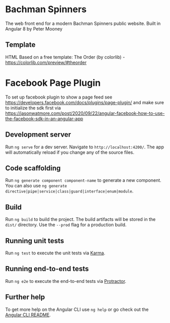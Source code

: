 # Bachman Spinners

The web front end for a modern Bachman Spinners public website. Built in Angular 8 by Peter Mooney

## Template

HTML Based on a free template: The Order (by colorlib) - https://colorlib.com/preview/#theorder


# Facebook Page Plugin

To set up facebook plugin to show a page feed see https://developers.facebook.com/docs/plugins/page-plugin/ and make sure to initialize the sdk first via https://jasonwatmore.com/post/2020/09/22/angular-facebook-how-to-use-the-facebook-sdk-in-an-angular-app

## Development server

Run `ng serve` for a dev server. Navigate to `http://localhost:4200/`. The app will automatically reload if you change any of the source files.

## Code scaffolding

Run `ng generate component component-name` to generate a new component. You can also use `ng generate directive|pipe|service|class|guard|interface|enum|module`.

## Build

Run `ng build` to build the project. The build artifacts will be stored in the `dist/` directory. Use the `--prod` flag for a production build.

## Running unit tests

Run `ng test` to execute the unit tests via [Karma](https://karma-runner.github.io).

## Running end-to-end tests

Run `ng e2e` to execute the end-to-end tests via [Protractor](http://www.protractortest.org/).

## Further help

To get more help on the Angular CLI use `ng help` or go check out the [Angular CLI README](https://github.com/angular/angular-cli/blob/master/README.md).
